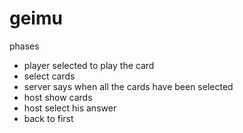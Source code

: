 # geimu

phases

- player selected to play the card
- select cards
- server says when all the cards have been selected
- host show cards
- host select his answer
- back to first

